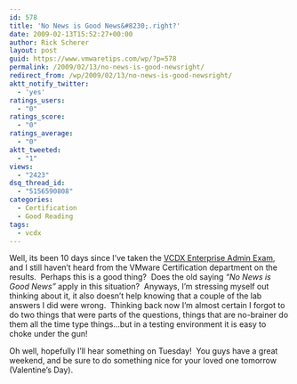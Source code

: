 ```yaml
---
id: 578
title: 'No News is Good News&#8230;.right?'
date: 2009-02-13T15:52:27+00:00
author: Rick Scherer
layout: post
guid: https://www.vmwaretips.com/wp/?p=578
permalink: /2009/02/13/no-news-is-good-newsright/
redirect_from: /wp/2009/02/13/no-news-is-good-newsright/
aktt_notify_twitter:
  - 'yes'
ratings_users:
  - "0"
ratings_score:
  - "0"
ratings_average:
  - "0"
aktt_tweeted:
  - "1"
views:
  - "2423"
dsq_thread_id:
  - "5156590808"
categories:
  - Certification
  - Good Reading
tags:
  - vcdx
---
```

Well, its been 10 days since I&#8217;ve taken the <a href="https://www.vmwaretips.com/wp/2009/02/04/vcdx-enterprise-administration-exam-complete/" target="_blank">VCDX Enterprise Admin Exam</a>, and I still haven&#8217;t heard from the VMware Certification department on the results.  Perhaps this is a good thing?  Does the old saying _&#8220;No News is Good News&#8221;_ apply in this situation?  Anyways, I&#8217;m stressing myself out thinking about it, it also doesn&#8217;t help knowing that a couple of the lab answers I did were wrong.  Thinking back now I&#8217;m almost certain I forgot to do two things that were parts of the questions, things that are no-brainer do them all the time type things&#8230;but in a testing environment it is easy to choke under the gun!

Oh well, hopefully I&#8217;ll hear something on Tuesday!  You guys have a great weekend, and be sure to do something nice for your loved one tomorrow (Valentine&#8217;s Day).